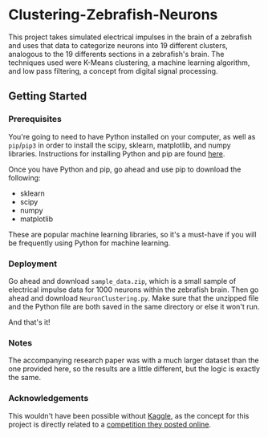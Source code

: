 # Clustering-Zebrafish-Neurons

This project takes simulated electrical impulses in the brain of a zebrafish and uses that data to categorize neurons into 19 different clusters, analogous to the 19 differents sections in a zebrafish's brain. The techniques used were K-Means clustering, a machine learning algorithm, and low pass filtering, a concept from digital signal processing. 

## Getting Started

### Prerequisites

You're going to need to have Python installed on your computer, as well as ```pip```/```pip3``` in order to install the scipy, sklearn, matplotlib, and numpy libraries. Instructions for installing Python and pip are found [here](https://github.com/BurntSushi/nfldb/wiki/Python-&-pip-Windows-installation).

Once you have Python and pip, go ahead and use pip to download the following:

* sklearn
* scipy
* numpy
* matplotlib

These are popular machine learning libraries, so it's a must-have if you will be frequently using Python for machine learning. 

### Deployment

Go ahead and download ```sample_data.zip```, which is a small sample of electrical impulse data for 1000 neurons within the zebrafish brain. Then go ahead and download ```NeuronClustering.py```. Make sure that the unzipped file and the Python file are both saved in the same directory or else it won't run.

And that's it! 

### Notes

The accompanying research paper was with a much larger dataset than the one provided here, so the results are a little different, but the logic is exactly the same.

### Acknowledgements 

This wouldn't have been possible without [Kaggle](https://www.kaggle.com/), as the concept for this project is directly related to a [competition they posted online](https://www.kaggle.com/c/connectomics). 
